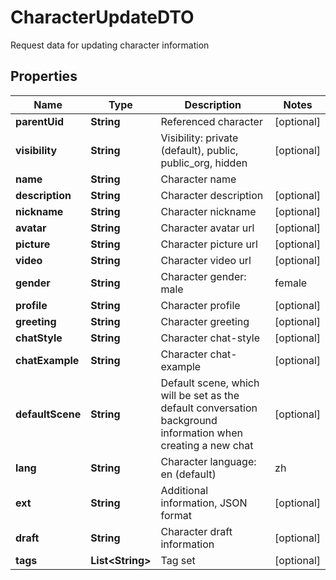 

# CharacterUpdateDTO

Request data for updating character information

## Properties

| Name | Type | Description | Notes |
|------------ | ------------- | ------------- | -------------|
|**parentUid** | **String** | Referenced character |  [optional] |
|**visibility** | **String** | Visibility: private (default), public, public_org, hidden |  [optional] |
|**name** | **String** | Character name |  |
|**description** | **String** | Character description |  [optional] |
|**nickname** | **String** | Character nickname |  [optional] |
|**avatar** | **String** | Character avatar url |  [optional] |
|**picture** | **String** | Character picture url |  [optional] |
|**video** | **String** | Character video url |  [optional] |
|**gender** | **String** | Character gender: male | female | other |  [optional] |
|**profile** | **String** | Character profile |  [optional] |
|**greeting** | **String** | Character greeting |  [optional] |
|**chatStyle** | **String** | Character chat-style |  [optional] |
|**chatExample** | **String** | Character chat-example |  [optional] |
|**defaultScene** | **String** | Default scene, which will be set as the default conversation background information when creating a new chat |  [optional] |
|**lang** | **String** | Character language: en (default) | zh | ... |  [optional] |
|**ext** | **String** | Additional information, JSON format |  [optional] |
|**draft** | **String** | Character draft information |  [optional] |
|**tags** | **List&lt;String&gt;** | Tag set |  [optional] |



